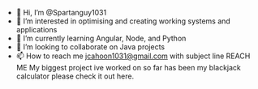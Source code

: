 - 👋 Hi, I’m @Spartanguy1031
- 👀 I’m interested in optimising and creating working systems and applications
- 🌱 I’m currently learning Angular, Node, and Python
- 💞️ I’m looking to collaborate on Java projects
- 📫 How to reach me jcahoon1031@gmail.com with subject line REACH ME
My biggest project ive worked on so far has been my blackjack calculator please check it out here.
<!---
Spartanguy1031/Spartanguy1031 is a ✨ special ✨ repository because its `README.md` (this file) appears on your GitHub profile.
You can click the Preview link to take a look at your changes.
--->
